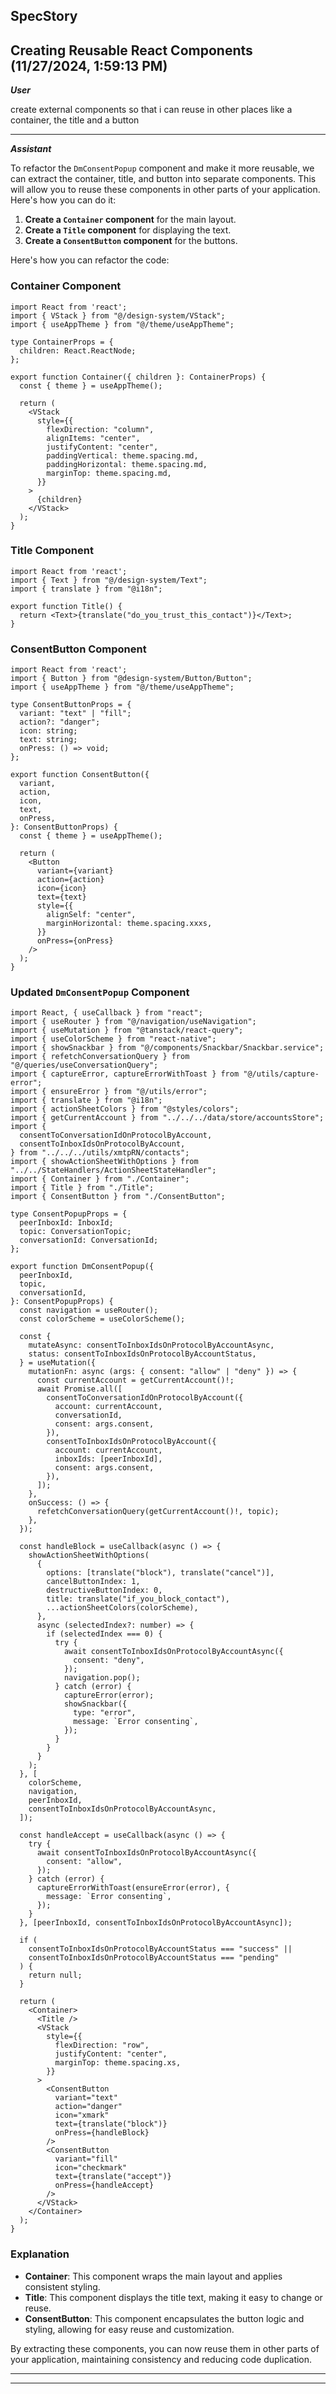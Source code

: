 ## SpecStory

## Creating Reusable React Components (11/27/2024, 1:59:13 PM)

_**User**_

create external components so that i can reuse in other places like a container, the title and a button

---

_**Assistant**_

To refactor the `DmConsentPopup` component and make it more reusable, we can extract the container, title, and button into separate components. This will allow you to reuse these components in other parts of your application. Here's how you can do it:

1. **Create a `Container` component** for the main layout.
2. **Create a `Title` component** for displaying the text.
3. **Create a `ConsentButton` component** for the buttons.

Here's how you can refactor the code:

### Container Component

```typescript:components/Chat/ConsentPopup/Container.tsx
import React from 'react';
import { VStack } from "@/design-system/VStack";
import { useAppTheme } from "@/theme/useAppTheme";

type ContainerProps = {
  children: React.ReactNode;
};

export function Container({ children }: ContainerProps) {
  const { theme } = useAppTheme();

  return (
    <VStack
      style={{
        flexDirection: "column",
        alignItems: "center",
        justifyContent: "center",
        paddingVertical: theme.spacing.md,
        paddingHorizontal: theme.spacing.md,
        marginTop: theme.spacing.md,
      }}
    >
      {children}
    </VStack>
  );
}
```

### Title Component

```typescript:components/Chat/ConsentPopup/Title.tsx
import React from 'react';
import { Text } from "@/design-system/Text";
import { translate } from "@i18n";

export function Title() {
  return <Text>{translate("do_you_trust_this_contact")}</Text>;
}
```

### ConsentButton Component

```typescript:components/Chat/ConsentPopup/ConsentButton.tsx
import React from 'react';
import { Button } from "@design-system/Button/Button";
import { useAppTheme } from "@/theme/useAppTheme";

type ConsentButtonProps = {
  variant: "text" | "fill";
  action?: "danger";
  icon: string;
  text: string;
  onPress: () => void;
};

export function ConsentButton({
  variant,
  action,
  icon,
  text,
  onPress,
}: ConsentButtonProps) {
  const { theme } = useAppTheme();

  return (
    <Button
      variant={variant}
      action={action}
      icon={icon}
      text={text}
      style={{
        alignSelf: "center",
        marginHorizontal: theme.spacing.xxxs,
      }}
      onPress={onPress}
    />
  );
}
```

### Updated `DmConsentPopup` Component

```typescript:components/Chat/ConsentPopup/dm-consent-popup.tsx
import React, { useCallback } from "react";
import { useRouter } from "@/navigation/useNavigation";
import { useMutation } from "@tanstack/react-query";
import { useColorScheme } from "react-native";
import { showSnackbar } from "@/components/Snackbar/Snackbar.service";
import { refetchConversationQuery } from "@/queries/useConversationQuery";
import { captureError, captureErrorWithToast } from "@/utils/capture-error";
import { ensureError } from "@/utils/error";
import { translate } from "@i18n";
import { actionSheetColors } from "@styles/colors";
import { getCurrentAccount } from "../../../data/store/accountsStore";
import {
  consentToConversationIdOnProtocolByAccount,
  consentToInboxIdsOnProtocolByAccount,
} from "../../../utils/xmtpRN/contacts";
import { showActionSheetWithOptions } from "../../StateHandlers/ActionSheetStateHandler";
import { Container } from "./Container";
import { Title } from "./Title";
import { ConsentButton } from "./ConsentButton";

type ConsentPopupProps = {
  peerInboxId: InboxId;
  topic: ConversationTopic;
  conversationId: ConversationId;
};

export function DmConsentPopup({
  peerInboxId,
  topic,
  conversationId,
}: ConsentPopupProps) {
  const navigation = useRouter();
  const colorScheme = useColorScheme();

  const {
    mutateAsync: consentToInboxIdsOnProtocolByAccountAsync,
    status: consentToInboxIdsOnProtocolByAccountStatus,
  } = useMutation({
    mutationFn: async (args: { consent: "allow" | "deny" }) => {
      const currentAccount = getCurrentAccount()!;
      await Promise.all([
        consentToConversationIdOnProtocolByAccount({
          account: currentAccount,
          conversationId,
          consent: args.consent,
        }),
        consentToInboxIdsOnProtocolByAccount({
          account: currentAccount,
          inboxIds: [peerInboxId],
          consent: args.consent,
        }),
      ]);
    },
    onSuccess: () => {
      refetchConversationQuery(getCurrentAccount()!, topic);
    },
  });

  const handleBlock = useCallback(async () => {
    showActionSheetWithOptions(
      {
        options: [translate("block"), translate("cancel")],
        cancelButtonIndex: 1,
        destructiveButtonIndex: 0,
        title: translate("if_you_block_contact"),
        ...actionSheetColors(colorScheme),
      },
      async (selectedIndex?: number) => {
        if (selectedIndex === 0) {
          try {
            await consentToInboxIdsOnProtocolByAccountAsync({
              consent: "deny",
            });
            navigation.pop();
          } catch (error) {
            captureError(error);
            showSnackbar({
              type: "error",
              message: `Error consenting`,
            });
          }
        }
      }
    );
  }, [
    colorScheme,
    navigation,
    peerInboxId,
    consentToInboxIdsOnProtocolByAccountAsync,
  ]);

  const handleAccept = useCallback(async () => {
    try {
      await consentToInboxIdsOnProtocolByAccountAsync({
        consent: "allow",
      });
    } catch (error) {
      captureErrorWithToast(ensureError(error), {
        message: `Error consenting`,
      });
    }
  }, [peerInboxId, consentToInboxIdsOnProtocolByAccountAsync]);

  if (
    consentToInboxIdsOnProtocolByAccountStatus === "success" ||
    consentToInboxIdsOnProtocolByAccountStatus === "pending"
  ) {
    return null;
  }

  return (
    <Container>
      <Title />
      <VStack
        style={{
          flexDirection: "row",
          justifyContent: "center",
          marginTop: theme.spacing.xs,
        }}
      >
        <ConsentButton
          variant="text"
          action="danger"
          icon="xmark"
          text={translate("block")}
          onPress={handleBlock}
        />
        <ConsentButton
          variant="fill"
          icon="checkmark"
          text={translate("accept")}
          onPress={handleAccept}
        />
      </VStack>
    </Container>
  );
}
```

### Explanation

- **Container**: This component wraps the main layout and applies consistent styling.
- **Title**: This component displays the title text, making it easy to change or reuse.
- **ConsentButton**: This component encapsulates the button logic and styling, allowing for easy reuse and customization.

By extracting these components, you can now reuse them in other parts of your application, maintaining consistency and reducing code duplication.

---



---

